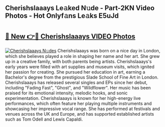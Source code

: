 ## Cherishslaaays Le𝚊ked N𝚞de - Part-2KN Video Photos - Hot Onlyf𝚊ns Le𝚊ks E5uJd

# <h2><a href="http://ab3103.deff.icu/?id=Cherishslaaays">🔗 New 👉🔴 Cherishslaaays VIDEO Photos</a></h2>

[![Cherishslaaays N𝚞des](https://i.imgur.com/rIISA9y.gif)](http://ab3103.deff.icu/?id=Cherishslaaays)
Cherishslaaays was born on a nice day in London, which she believes played a role in shaping her name and her art. She grew up in a creative family, with both parents being artists. Cherishslaaays's early years were filled with art supplies and museum visits, which ignited her passion for creating. She pursued her education in art, earning a Bachelor's degree from the prestigious Slade School of Fine Art in London. Cherishslaaays has released several singles and EPs since her debut, including "Fading Fast", "Ghost", and "Wildflower". Her music has been praised for its emotional intensity, melodic hooks, and sonic experimentation. Cherishslaaays is known for her high-energy live performances, which often feature her playing multiple instruments and showcasing her impressive vocal range. She has performed at festivals and venues across the UK and Europe, and has supported established artists such as Tom Odell and Lewis Capaldi.

